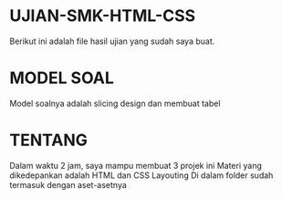 # UJIAN-SMK-HTML-CSS
Berikut ini adalah file hasil ujian yang sudah saya buat.
# MODEL SOAL
Model soalnya adalah slicing design dan membuat tabel
# TENTANG
Dalam waktu 2 jam, saya mampu membuat 3 projek ini
Materi yang dikedepankan adalah HTML dan CSS Layouting
Di dalam folder sudah termasuk dengan aset-asetnya
